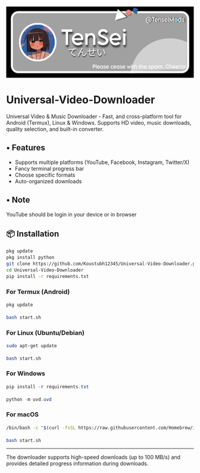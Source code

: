 ![Tensei](uvd/Tensei.jpg)
# Universal-Video-Downloader
Universal Video &amp; Music Downloader - Fast, and cross-platform tool for Android (Termux), Linux &amp; Windows. Supports HD video, music downloads, quality selection, and built-in converter.

## • Features
- Supports multiple platforms (YouTube, Facebook, Instagram, Twitter/X)
- Fancy terminal progress bar
- Choose specific formats
- Auto-organized downloads

## • Note
YouTube should be login in your device or in browser 

## 📦 Installation
```bash
pkg update
pkg install python
git clone https://github.com/Koustubh12345/Universal-Video-Downloader.git
cd Universal-Video-Downloader
pip install -r requirements.txt
```

### For Termux (Android)
```bash
pkg update

bash start.sh
```

### For Linux (Ubuntu/Debian)
```bash
sudo apt-get update

bash start.sh
```

### For Windows
```powershell
pip install -r requirements.txt

python -m uvd.uvd
```

### For macOS
```bash
/bin/bash -c "$(curl -fsSL https://raw.githubusercontent.com/Homebrew/install/master/install.sh)"

bash start.sh
```

---

The downloader supports high-speed downloads (up to 100 MB/s) and provides detailed progress information during downloads.
